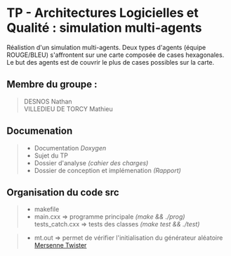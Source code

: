 # TP - Architectures Logicielles et Qualité : simulation multi-agents

Réalistion d'un simulation multi-agents. 
Deux types d'agents (équipe ROUGE/BLEU) s'affrontent sur une carte composée de cases hexagonales.
Le but des agents est de couvrir le plus de cases possibles sur la carte. 

## Membre du groupe :
> DESNOS Nathan  
> VILLEDIEU DE TORCY Mathieu

## Documenation
> - Documentation *Doxygen*  
> - Sujet du TP  
> - Dossier d'analyse *(cahier des charges)*  
> - Dossier de conception et implémenation *(Rapport)*  

## Organisation du code src
> - makefile 		  
> - main.cxx	 	=> programme principale *(make      && ./prog)*  
> tests_catch.cxx	=> tests des classes   	*(make test && ./test)*    

> - mt.out 		=> permet de vérifier l'initialisation du générateur aléatoire [Mersenne Twister](http://www.math.sci.hiroshima-u.ac.jp/m-mat/MT/emt.html)
